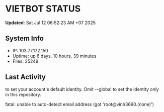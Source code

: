 # VIETBOT STATUS
**Updated**: Sat Jul 12 06:52:23 AM +07 2025

## System Info
- IP: 103.77.172.150
- Uptime: up 6 days, 10 hours, 39 minutes
- Files: 25249

## Last Activity

to set your account's default identity.
Omit --global to set the identity only in this repository.

fatal: unable to auto-detect email address (got 'root@vinh3690.(none)')
